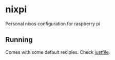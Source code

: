 # nixpi
Personal nixos configuration for raspberry pi

## Running
Comes with some default recipies. Check [justfile](justfile).
